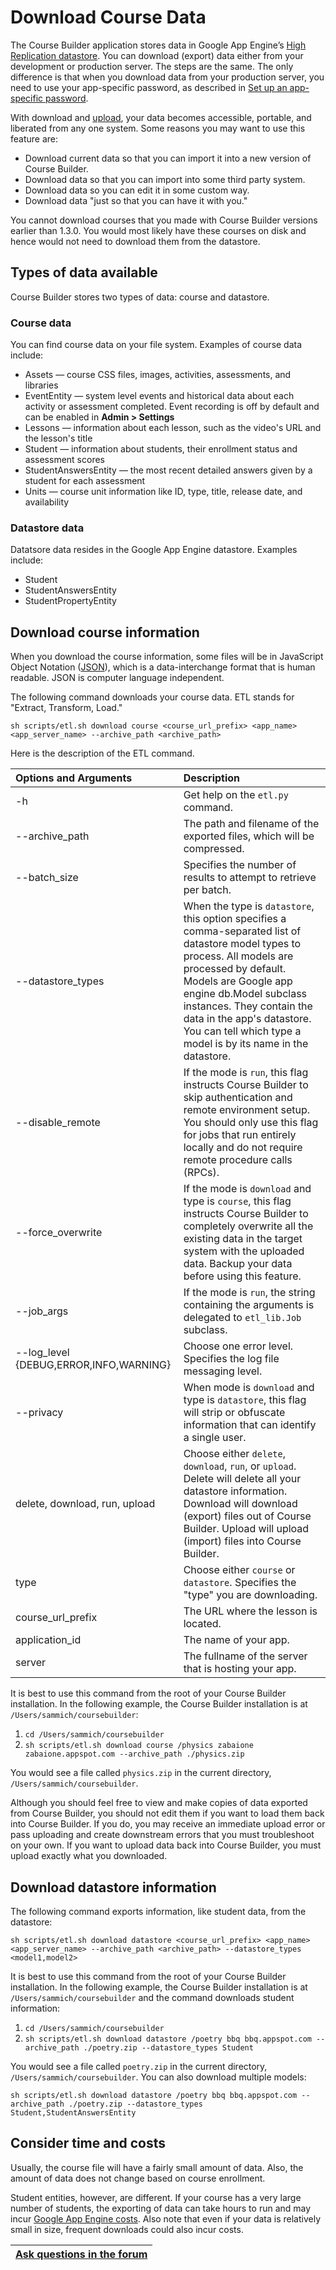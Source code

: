 <h1>Download Course Data</h1>

The Course Builder application stores data in Google App Engine’s [High Replication datastore](https://developers.google.com/appengine/docs/python/datastore/structuring_for_strong_consistency). You can download (export) data either from your development or production server. The steps are the same. The only difference is that when you download data from your production server, you need to use your app-specific password, as described in [Set up an app-specific password](UploadCode#Set_up_an_app-specific_password.md).

With download and [upload](ImportCourseData.md), your data becomes accessible, portable, and liberated from any one system. Some reasons you may want to use this feature are:

  * Download current data so that you can import it into a new version of Course Builder.
  * Download data so that you can import into some third party system.
  * Download data so you can edit it in some custom way.
  * Download data "just so that you can have it with you."

You cannot download courses that you made with Course Builder versions earlier than 1.3.0. You would most likely have these courses on disk and hence would not need to download them from the datastore.



## Types of data available ##
Course Builder stores two types of data: course and datastore.

### Course data ###
You can find course data on your file system. Examples of course data include:

  * Assets — course CSS files, images, activities, assessments, and libraries
  * EventEntity — system level events and historical data about each activity or assessment completed. Event recording is off by default and can be enabled in **Admin > Settings**
  * Lessons — information about each lesson, such as the video's URL and the lesson's title
  * Student — information about students, their enrollment status and assessment scores
  * StudentAnswersEntity — the most recent detailed answers given by a student for each assessment
  * Units — course unit information like ID, type, title, release date, and availability

### Datastore data ###
Datatsore data resides in the Google App Engine datastore. Examples include:

  * Student
  * StudentAnswersEntity
  * StudentPropertyEntity

## Download course information ##
When you download the course information, some files will be in JavaScript Object Notation ([JSON](http://www.json.org/)), which is a data-interchange format that is human readable.  JSON is computer language independent.

The following command downloads your course data. ETL stands for "Extract, Transform, Load."

```
sh scripts/etl.sh download course <course_url_prefix> <app_name> <app_server_name> --archive_path <archive_path>
```

Here is the description of the ETL command.

| **Options and Arguments** | **Description** |
|:--------------------------|:----------------|
| -h                        | Get help on the `etl.py` command. |
| --archive\_path           | The path and filename of the exported files, which will be compressed. |
| --batch\_size             | Specifies the number of results to attempt to retrieve per batch. |
| --datastore\_types        | When the type is `datastore`, this option specifies a comma-separated list of datastore model types to process. All models are processed by default.  Models are Google app engine db.Model subclass instances. They contain the data in the app's datastore. You can tell which type a model is by its name in the datastore. |
| --disable\_remote         | If the mode is `run`, this flag instructs Course Builder to skip authentication and remote environment setup. You should only use this flag for jobs that run entirely locally and do not require remote procedure calls (RPCs). |
| --force\_overwrite        | If the mode is `download` and type is `course`, this flag instructs Course Builder to completely overwrite all the existing data in the target system with the uploaded data. Backup your data before using this feature. |
| --job\_args               | If the mode is `run`, the string containing the arguments is delegated to `etl_lib.Job` subclass. |
| --log\_level {DEBUG,ERROR,INFO,WARNING} | Choose one error level. Specifies the log file messaging level. |
| --privacy                 | When mode is `download` and type is `datastore`, this flag will strip or obfuscate information that can identify a single user. |
| delete, download, run, upload | Choose either `delete`, `download`, `run`, or `upload`. Delete will delete all your datastore information. Download will download (export) files out of Course Builder. Upload will upload (import) files into Course Builder. |
| type                      | Choose either `course` or `datastore`. Specifies the "type" you are downloading. |
| course\_url\_prefix       | The URL where the lesson is located. |
| application\_id           | The name of your app. |
| server                    | The fullname of the server that is hosting your app. |

It is best to use this command from the root of your Course Builder installation. In the following example, the Course Builder installation is at `/Users/sammich/coursebuilder`:
  1. `cd /Users/sammich/coursebuilder`
  1. `sh scripts/etl.sh download course /physics zabaione zabaione.appspot.com --archive_path ./physics.zip`

You would see a file called `physics.zip` in the current directory, `/Users/sammich/coursebuilder`.

Although you should feel free to view and make copies of data exported from Course Builder, you should not edit them if you want to load them back into Course Builder. If you do, you may receive an immediate upload error or pass uploading and create downstream errors that you must troubleshoot on your own. If you want to upload data back into Course Builder, you must upload exactly what you downloaded.

## Download datastore information ##
The following command exports information, like student data, from the datastore:

```
sh scripts/etl.sh download datastore <course_url_prefix> <app_name> <app_server_name> --archive_path <archive_path> --datastore_types <model1,model2>
```

It is best to use this command from the root of your Course Builder installation. In the following example, the Course Builder installation is at `/Users/sammich/coursebuilder` and the command downloads student information:
  1. `cd /Users/sammich/coursebuilder`
  1. `sh scripts/etl.sh download datastore /poetry bbq bbq.appspot.com --archive_path ./poetry.zip --datastore_types Student`

You would see a file called `poetry.zip` in the current directory, `/Users/sammich/coursebuilder`. You can also download multiple models:

`sh scripts/etl.sh download datastore /poetry bbq bbq.appspot.com --archive_path ./poetry.zip --datastore_types Student,StudentAnswersEntity`

## Consider time and costs ##

Usually, the course file will have a fairly small amount of data. Also, the amount of data does not change based on course enrollment.

Student entities, however, are different. If your course has a very large number of students, the exporting of data can take hours to run and may incur [Google App Engine costs](https://developers.google.com/appengine/docs/billing). Also note that even if your data is relatively small in size, frequent downloads could also incur costs.


| [Ask questions in the forum](https://groups.google.com/forum/?fromgroups#!categories/course-builder-forum/evaluate-course-efficacy) |
|:------------------------------------------------------------------------------------------------------------------------------------|